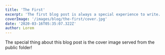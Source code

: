 ```yaml
---
title: 'The First'
excerpt: 'The first blog post is always a special experience to write.'
coverImage: '/images/blog/the-first/cover.jpg'
date: '2020-03-16T05:35:07.322Z'
author: Lorem
---
```


The special thing about this blog post is the cover image served from the public folder!
